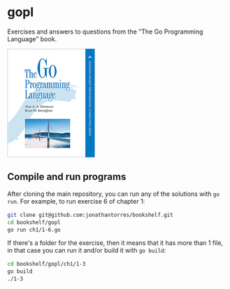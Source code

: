 # gopl
Exercises and answers to questions from the "The Go Programming Language" book.

![Book Cover](https://github.com/jonathantorres/bookshelf/blob/master/gopl/cover.jpg)

## Compile and run programs
After cloning the main repository, you can run any of the solutions with `go run`. For example, to run exercise 6 of chapter 1:
```bash
git clone git@github.com:jonathantorres/bookshelf.git
cd bookshelf/gopl
go run ch1/1-6.go
```

If there's a folder for the exercise, then it means that it has more than 1 file, in that case you can run it and/or build it with `go build`:
```bash
cd bookshelf/gopl/ch1/1-3
go build
./1-3
```
